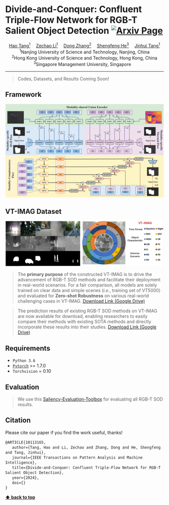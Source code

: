 # Divide-and-Conquer: Confluent Triple-Flow Network for RGB-T Salient Object Detection [![Arxiv Page](https://img.shields.io/badge/Arxiv-2412.01556-red?style=flat-square)](https://arxiv.org/abs/2412.01556)


<div align="center">
    <a href='https://scholar.google.com/citations?hl=zh-CNJ' target='_blank'>Hao Tang<sup>1</sup></a>&emsp;
    <a href='https://scholar.google.com/citations?user=L6J2V3sAAAAJ&hl=zh-CN' target='_blank'>Zechao Li<sup>1</sup></a>&emsp; 
    <a href='https://scholar.google.com.hk/citations?hl=zh-CN&user=zxVy7sIAAAAJ' target='_blank'>Dong Zhang<sup>2</sup></a>&emsp; 
    <a href='https://scholar.google.com/citations?user=rBWnK8wAAAAJ&hl=en' target='_blank'>Shengfeng He<sup>3</sup></a>&emsp; 
    <a href='https://scholar.google.com/citations?user=ByBLlEwAAAAJ&hl=zh-CN' target='_blank'>Jinhui Tang<sup>1</sup></a> 
</div> 

<div align="center">
    <sup>1</sup>Nanjing University of Science and Technology, Nanjing, China</br>
    <sup>2</sup>Hong Kong University of Science and Technology, Hong Kong, China</br>
    <sup>3</sup>Singapore Management University, Singapore&emsp;</br>
    
</div>

 -----------------

> Codes, Datasets, and Results Coming Soon!

## Framework
![framework](figs/framework.png)

## VT-IMAG Dataset 
![vt-imag](figs/VT-IMAG.png)

> The **primary purpose** of the constructed VT-IMAG is to drive the advancement of RGB-T SOD methods and facilitate their deployment in real-world scenarios. For a fair comparison, all models are solely trained on clear data and simple scenes (*i.e.*, training set of VT5000) and evaluated for **Zero-shot Robustness** on various real-world challenging cases in VT-IMAG. [Download Link (Google Drive)](https://drive.google.com/file/d/1xzvqoYLrmJ-6x33DygCP-LhFNYfhQL-u/view?usp=sharing)

> The prediction results of existing RGB-T SOD methods on VT-IMAG are now available for download, enabling researchers to easily compare their methods with existing SOTA methods and directly incorporate these results into their studies. [Download Link (Google Drive)]() 

## Requirements

 - `Python 3.6`
 - [`Pytorch`](http://pytorch.org/) >= 1.7.0 
 - `Torchvision` = 0.10

## Evaluation

> We use this [Saliency-Evaluation-Toolbox](https://github.com/jiwei0921/Saliency-Evaluation-Toolbox) for evaluating all RGB-T SOD results.

## Citation

Please cite our paper if you find the work useful, thanks!

    @ARTICLE{10113165,
       author={Tang, Hao and Li, Zechao and Zhang, Dong and He, Shengfeng and Tang, Jinhui},
       journal={IEEE Transactions on Pattern Analysis and Machine Intelligence}, 
       title={Divide-and-Conquer: Confluent Triple-Flow Network for RGB-T Salient Object Detection}, 
       year={2024},
       doi={}
    }

**[⬆ back to top](#1-preface)**

